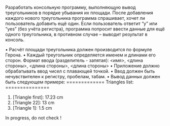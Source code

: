 Разработать консольную программу, выполняющую вывод треугольников в порядке убывания их площади.
После добавления каждого нового треугольника программа спрашивает, хочет ли пользователь добавить ещё один.
Если пользователь ответит “y” или “yes” (без учёта регистра), программа попросит ввести данные для 
ещё одного треугольника, в противном случае – выводит результат в консоль.

•	Расчёт площади треугольника должен производится по формуле Герона.
•	Каждый треугольник определяется именем и длинами его сторон. 
Формат ввода (разделитель - запятая): 
<имя>, <длина стороны>, <длина стороны>, <длина стороны>
•	Приложение должно обрабатывать ввод чисел с плавающей точкой.
•	Ввод должен быть нечувствителен к регистру, пробелам, табам.
•	Вывод данных должен быть следующем примере:
============= Triangles list: ===============
1. [Triangle first]: 17.23 сm
2. [Triangle 22]: 13 cm
3. [Triangle 1]: 1.5 cm


In progress, do not check !